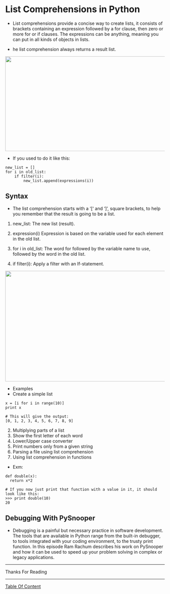 # List Comprehensions in Python
- List comprehensions provide a concise way to create lists, it consists of brackets containing an expression followed by a for clause, then
zero or more for or if clauses. The expressions can be anything, meaning you can put in all kinds of objects in lists.

- he list comprehension always returns a result list.

<img src="https://miro.medium.com/max/1132/1*dlRLsiPLNGhWVZvdKQJMWQ.png" width="800px" height="300px">

- If you used to do it like this:

```
new_list = []
for i in old_list:
    if filter(i):
        new_list.append(expressions(i))
 ```



 
 ## Syntax
- The list comprehension starts with a ‘[‘ and ‘]’, square brackets, to help you remember that the
result is going to be a list.
 
1) new_list: The new list (result).

2) expression(i)
Expression is based on the variable used for each element in the old list.

3) for i in old_list: The word for followed by the variable name to use, followed by the word in the old list.

4) if filter(i): Apply a filter with an If-statement.
 
 <img src="https://i.morioh.com/2020/04/29/630fa9e0ed38.jpg" width="800px" height="350px">
 
 - Examples
- Create a simple list

```
x = [i for i in range(10)]
print x

# This will give the output:
[0, 1, 2, 3, 4, 5, 6, 7, 8, 9]
```

 2) Multiplying parts of a list
 3) Show the first letter of each word
 4) Lower/Upper case converter
 5) Print numbers only from a given string
 6) Parsing a file using list comprehension
 7) Using list comprehension in functions
 
 - Exm:

```
def double(x):
  return x*2

# If you now just print that function with a value in it, it should look like this:
>>> print double(10)
20
```
## Debugging With PySnooper
- Debugging is a painful but necessary practice in software development. The tools that are available in Python range from the built-in debugger, to tools integrated with your coding environment, to the trusty print function. In this episode Ram Rachum describes his work on PySnooper and how it can be used to speed up your problem solving in complex or legacy applications.
 
---------------------------------------------------------

 Thanks For Reading 
 
 ---------------------------------------------------------
 
 
 [Table Of Content](https://github.com/omarXzain/401-reading-notes)
 
 
 
